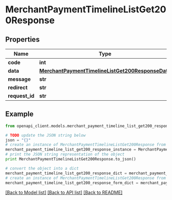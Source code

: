 # MerchantPaymentTimelineListGet200Response


## Properties

Name | Type | Description | Notes
------------ | ------------- | ------------- | -------------
**code** | **int** |  | [optional] 
**data** | [**MerchantPaymentTimelineListGet200ResponseData**](MerchantPaymentTimelineListGet200ResponseData.md) |  | [optional] 
**message** | **str** |  | [optional] 
**redirect** | **str** |  | [optional] 
**request_id** | **str** |  | [optional] 

## Example

```python
from openapi_client.models.merchant_payment_timeline_list_get200_response import MerchantPaymentTimelineListGet200Response

# TODO update the JSON string below
json = "{}"
# create an instance of MerchantPaymentTimelineListGet200Response from a JSON string
merchant_payment_timeline_list_get200_response_instance = MerchantPaymentTimelineListGet200Response.from_json(json)
# print the JSON string representation of the object
print MerchantPaymentTimelineListGet200Response.to_json()

# convert the object into a dict
merchant_payment_timeline_list_get200_response_dict = merchant_payment_timeline_list_get200_response_instance.to_dict()
# create an instance of MerchantPaymentTimelineListGet200Response from a dict
merchant_payment_timeline_list_get200_response_form_dict = merchant_payment_timeline_list_get200_response.from_dict(merchant_payment_timeline_list_get200_response_dict)
```
[[Back to Model list]](../README.md#documentation-for-models) [[Back to API list]](../README.md#documentation-for-api-endpoints) [[Back to README]](../README.md)


